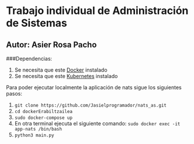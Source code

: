 
# Trabajo individual de Administración de Sistemas

## Autor: Asier Rosa Pacho

###Dependencias:
1. Se necesita que este [Docker](https://docs.docker.com/get-docker/) instalado
2. Se necesita que este [Kubernetes](https://kubernetes.io/es/docs/tasks/tools/install-kubectl/) instalado

Para poder ejecutar localmente la aplicación de nats sigue los siguientes pasos:

1. `git clone https://github.com/Jasielprogramador/nats_as.git`
2. `cd dockerErabiltzailea`
3. `sudo docker-compose up`
4. En otra terminal ejecuta el siguiente comando: `sudo docker exec -it app-nats /bin/bash`
5. `python3 main.py`

